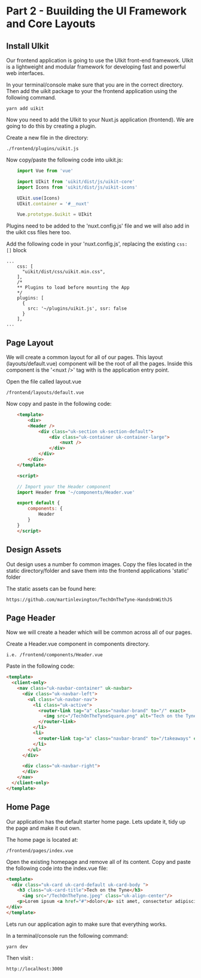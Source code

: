 # Part 2 - Buuilding the UI Framework and Core Layouts

## Install UIkit

Our frontend application is going to use the UIkit front-end framework.  UIkit is a lightweight and modular framework for developing fast and powerful web interfaces.

In your terminal/console  make sure that you are in the correct directory. Then add the uikit package to your the frontend application using the following command.

    yarn add uikit  

Now you need to add the  UIkit to your Nuxt.js application (frontend).  We are going to do this by creating a plugin.

Create a new file in the directory:

    ./frontend/plugins/uikit.js

Now copy/paste the following code into uikit.js:
```js
    import Vue from 'vue'

    import UIkit from 'uikit/dist/js/uikit-core'  
    import Icons from 'uikit/dist/js/uikit-icons'

    UIkit.use(Icons)  
    UIkit.container = '#__nuxt'

    Vue.prototype.$uikit = UIkit 
```

Plugins need to be added to the 'nuxt.config.js' file and we will also add in the uikit css files here too.

Add the following code in your 'nuxt.config.js', replacing the existing `css: []` block

```
...
    css: [  
      "uikit/dist/css/uikit.min.css",
    ],
    /*
    ** Plugins to load before mounting the App
    */
    plugins: [  
      { 
        src: '~/plugins/uikit.js', ssr: false 
      }
    ],
...
```
## Page Layout

We will create a common layout for all of our pages. This layout  (layouts/default.vue) component will be the root of all the pages.  Inside this component is the  '\<nuxt />' tag with is the  application entry point.

Open the file called layout.vue

    /frontend/layouts/default.vue

Now copy and paste in the following code:
```html
    <template>  
        <div>
        <Header />
            <div class="uk-section uk-section-default">
                <div class="uk-container uk-container-large">
                    <nuxt />
                </div>
            </div>
        </div>
    </template>

    <script>  

    // Import your the Header component
    import Header from '~/components/Header.vue'  

    export default {  
        components: {
            Header
        }
    }
    </script>
```

## Design Assets

Out design uses a number fo common images. Copy the files located in the static directory/folder and save them into the frontend applications 'static' folder

The static assets can be found here:

    https://github.com/martinlevington/TechOnTheTyne-HandsOnWithJS




## Page Header

Now we will create a header which will be common across all of our pages.

Create a Header.vue component in components directory.

    i.e. /frontend/components/Header.vue

Paste in the following code:
```html
<template>
  <client-only>
    <nav class="uk-navbar-container" uk-navbar>
      <div class="uk-navbar-left">
        <ul class="uk-navbar-nav">
          <li class="uk-active">
            <router-link tag="a" class="navbar-brand" to="/" exact>
              <img src="/TechOnTheTyneSquare.png" alt="Tech on the Tyne" width="50" height="50" /> &nbsp; 
            </router-link>
          </li>
          <li>
            <router-link tag="a" class="navbar-brand" to="/takeaways" exact>Takeaways</router-link>
          </li>
        </ul>
      </div>

      <div class="uk-navbar-right">
      </div>
    </nav>
  </client-only>
</template>
```

## Home Page

Our application has the default starter home page. Lets update it, tidy up the page and make it out own.

The home page is located at:

    /frontend/pages/index.vue

Open the existing homepage and remove all of its content. Copy and paste the following code into the index.vue file:

```html
<template>
  <div class="uk-card uk-card-default uk-card-body ">
    <h3 class="uk-card-title">Tech on the Tyne</h3>
      <img src="/TechOnTheTyne.jpeg" class="uk-align-center"/>
    <p>Lorem ipsum <a href="#">dolor</a> sit amet, consectetur adipiscing elit, sed do eiusmod tempor incididunt ut labore et dolore magna aliqua.</p>
</div>
</template>
```
Lets run our application agin to make sure that everything works.

In a terminal/console run the following command:

    yarn dev

Then visit :

    http://localhost:3000
